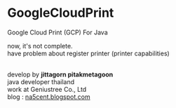 GoogleCloudPrint
================

Google Cloud Print (GCP) For Java<br/>

now, it's not complete.<br/>
have problem about register printer (printer capabilities)<br/><br/>

develop by <b>jittagorn pitakmetagoon</b><br/>
java developer thailand<br/>
work at Geniustree Co., Ltd<br/>
blog : <a href="http://na5cent.blogspot.com">na5cent.blogspot.com</a><br/>
